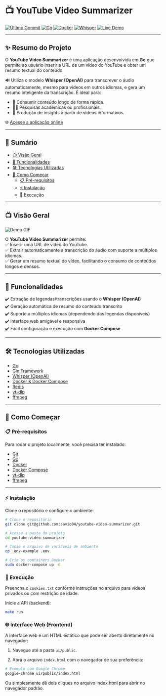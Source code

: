 # 📺 YouTube Video Summarizer

[![Último Commit](https://img.shields.io/github/last-commit/savio04/youtube-video-summarizer?style=for-the-badge)](https://github.com/savio04/youtube-video-summarizer/commits/main)
[![Go](https://img.shields.io/badge/Go-1.21-blue?style=for-the-badge&logo=go&logoColor=white)](https://go.dev)
[![Docker](https://img.shields.io/badge/Docker-%2300f.svg?logo=docker&logoColor=white&style=for-the-badge)](https://www.docker.com/)
[![Whisper](https://img.shields.io/badge/Whisper-OpenAI-blue?style=for-the-badge)](https://openai.com/research/whisper)
[![Live Demo](https://img.shields.io/badge/Demo-Online-brightgreen?logo=google-chrome&logoColor=white&style=for-the-badge)](https://yt.sistema-solar.fun)

---

## ✨ **Resumo do Projeto**  
O **YouTube Video Summarizer** é uma aplicação desenvolvida em **Go** que permite ao usuário inserir a URL de um vídeo do YouTube e obter um resumo textual do conteúdo.  

🔊 Utiliza o modelo **Whisper (OpenAI)** para transcrever o áudio automaticamente, mesmo para vídeos em outros idiomas, e gera um resumo inteligente da transcrição. É ideal para:  
- 📖 Consumir conteúdo longo de forma rápida.  
- 🧑‍💻 Pesquisas acadêmicas ou profissionais.  
- 📰 Produção de insights a partir de vídeos informativos.  

🌐 [Acesse a aplicação online](https://yt.sistema-solar.fun)  

---

## 📖 Sumário

- [📺 Visão Geral](#-visão-geral)
- [🚀 Funcionalidades](#-funcionalidades)
- [🛠 Tecnologias Utilizadas](#-tecnologias-utilizadas)
- [🏁 Como Começar](#-como-começar)
  - [📋 Pré-requisitos](#-pré-requisitos)
  - [⚡ Instalação](#-instalação)
  - [🚀 Execução](#-execução)

---

## 📺 Visão Geral

![Demo GIF](https://github.com/savio04/youtube-video-summarizer/blob/main/ui/public/gif.gif)

O **YouTube Video Summarizer** permite:  
✅ Inserir uma URL de vídeo do YouTube.  
✅ Extrair automaticamente a transcrição do áudio com suporte a múltiplos idiomas.  
✅ Gerar um resumo textual do vídeo, facilitando o consumo de conteúdos longos e densos.

---

## 🚀 Funcionalidades

✔️ Extração de legendas/transcrições usando o **Whisper (OpenAI)**  
✔️ Geração automática de resumo do conteúdo transcrito  
✔️ Suporte a múltiplos idiomas (dependendo das legendas disponíveis)  
✔️ Interface web amigável e responsiva  
✔️ Fácil configuração e execução com **Docker Compose**

---

## 🛠 Tecnologias Utilizadas

- [Go](https://go.dev)
- [Gin Framework](https://gin-gonic.com)
- [Whisper (OpenAI)](https://openai.com/research/whisper)
- [Docker & Docker Compose](https://www.docker.com/)
- [Redis](https://redis.io/)
- [yt-dlp](https://github.com/yt-dlp/yt-dlp)
- [ffmpeg](https://ffmpeg.org/)

---

## 🏁 Como Começar

### 📋 Pré-requisitos

Para rodar o projeto localmente, você precisa ter instalado:  

- [Git](https://git-scm.com)  
- [Go](https://go.dev/doc/install)  
- [Docker](https://docs.docker.com/engine/install)  
- [Docker Compose](https://docs.docker.com/compose/install)  
- [yt-dlp](https://github.com/yt-dlp/yt-dlp)  
- [ffmpeg](https://ffmpeg.org/download.html)  

---

### ⚡ Instalação

Clone o repositório e configure o ambiente:  

```bash
# Clone o repositório
git clone git@github.com:savio04/youtube-video-summarizer.git

# Acesse a pasta do projeto
cd youtube-video-summarizer

# Copie o arquivo de variáveis de ambiente
cp .env-example .env

# Crie os containers Docker
sudo docker-compose up -d
```

### 🚀 Execução

Preencha o `cookies.txt` conforme instruções no arquivo para vídeos privados ou com restrição de idade.  

Inicie a API (backend):  

```bash
make run
```

### 🌐 Interface Web (Frontend)

A interface web é um HTML estático que pode ser aberto diretamente no navegador:

1. Navegue até a pasta `ui/public`.

2. Abra o arquivo `index.html` com o navegador de sua preferência:

```bash
# Exemplo com Google Chrome
google-chrome ui/public/index.html
```

Ou simplesmente dê dois cliques no arquivo index.html para abrir no navegador padrão.
